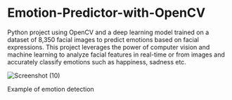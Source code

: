 # Emotion-Predictor-with-OpenCV
Python project using OpenCV and a deep learning model trained on a dataset of 8,350 facial images to predict emotions based on facial expressions. This project leverages the power of computer vision and machine learning to analyze facial features in real-time or from images and accurately classify emotions such as happiness, sadness etc.


![Screenshot (10)](https://github.com/officiallyutso/Emotion-Predictor-with-OpenCV/assets/62977856/45dcc84b-d964-4b4f-bd11-9079118c45ee)

Example of emotion detection
